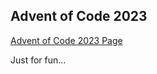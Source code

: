 ## Advent of Code 2023
[Advent of Code 2023 Page](https://adventofcode.com/2023/day/1/answer)

Just for fun...
